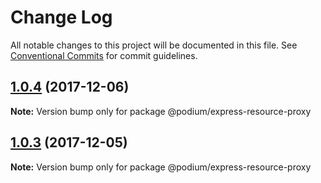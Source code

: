 # Change Log

All notable changes to this project will be documented in this file. See
[Conventional Commits](https://conventionalcommits.org) for commit guidelines.

<a name="1.0.4"></a>

## [1.0.4](https://github.schibsted.io/finn/podium/compare/@podium/express-resource-proxy@1.0.3...@podium/express-resource-proxy@1.0.4) (2017-12-06)

**Note:** Version bump only for package @podium/express-resource-proxy

<a name="1.0.3"></a>

## [1.0.3](https://github.schibsted.io/finn/podium/compare/@podium/express-resource-proxy@1.0.2...@podium/express-resource-proxy@1.0.3) (2017-12-05)

**Note:** Version bump only for package @podium/express-resource-proxy

